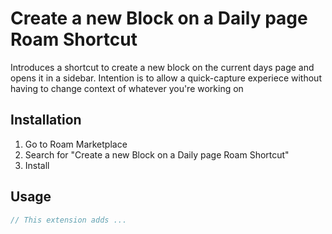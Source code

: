 # Create a new Block on a Daily page Roam Shortcut

Introduces a shortcut to create a new block on the current days page and opens it in a sidebar. Intention is to allow a quick-capture experiece without having to change context of whatever you're working on

## Installation

1. Go to Roam Marketplace
2. Search for "Create a new Block on a Daily page Roam Shortcut"
3. Install

## Usage

```javascript
// This extension adds ...
```
